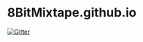 # 8BitMixtape.github.io

[![Gitter](https://badges.gitter.im/8BitMixtape/8BitMixtape.github.io.svg)](https://gitter.im/8BitMixtape/8BitMixtape.github.io?utm_source=badge&utm_medium=badge&utm_campaign=pr-badge&utm_content=badge)